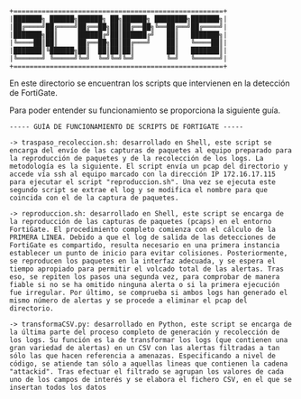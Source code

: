     +====================================================+
    |███████╗ ██████╗██████╗ ██╗██████╗ ████████╗███████╗|
    |██╔════╝██╔════╝██╔══██╗██║██╔══██╗╚══██╔══╝██╔════╝|
    |███████╗██║     ██████╔╝██║██████╔╝   ██║   ███████╗|
    |╚════██║██║     ██╔══██╗██║██╔═══╝    ██║   ╚════██║|
    |███████║╚██████╗██║  ██║██║██║        ██║   ███████║|
    |╚══════╝ ╚═════╝╚═╝  ╚═╝╚═╝╚═╝        ╚═╝   ╚══════╝|
    +====================================================+

En este directorio se encuentran los scripts que intervienen en la detección de FortiGate.

Para poder entender su funcionamiento se proporciona la siguiente guía.

    ----- GUÍA DE FUNCIONAMIENTO DE SCRIPTS DE FORTIGATE -----

    -> traspaso_recoleccion.sh: desarrollado en Shell, este script se encarga del envío de las capturas de paquetes al equipo preparado para la reproducción de paquetes y de la recolección de los logs. La metodología es la siguiente. El script envía un pcap del directorio y accede vía ssh al equipo marcado con la dirección IP 172.16.17.115 para ejecutar el script "reproduccion.sh". Una vez se ejecuta este segundo script se extrae el log y se modifica el nombre para que coincida con el de la captura de paquetes.

    -> reproduccion.sh: desarrollado en Shell, este script se encarga de la reproducción de las capturas de paquetes (pcaps) en el entorno FortiGate. El procedimiento completo comienza con el cálculo de la PRIMERA LINEA. Debido a que el log de salida de las detecciones de FortiGate es compartido, resulta necesario en una primera instancia establecer un punto de inicio para evitar colisiones. Posteriormente, se reproducen los paquetes en la interfaz adecuada, y se espera el tiempo apropiado para permitir el volcado total de las alertas. Tras eso, se repiten los pasos una segunda vez, para comprobar de manera fiable si no se ha omitido ninguna alerta o si la primera ejecución fue irregular. Por último, se comprueba si ambos logs han generado el mismo número de alertas y se procede a eliminar el pcap del directorio.

    -> transformaCSV.py: desarrollado en Python, este script se encarga de la última parte del proceso completo de generación y recolección de los logs. Su función es la de transformar los logs (que contienen una gran variedad de alertas) en un CSV con las alertas filtradas a tan sólo las que hacen referencia a amenazas. Especificando a nivel de código, se atiende tan sólo a aquellas lineas que contienen la cadena "attackid". Tras efectuar el filtrado se agrupan los valores de cada uno de los campos de interés y se elabora el fichero CSV, en el que se insertan todos los datos
